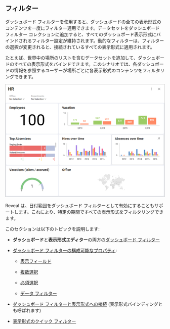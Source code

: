 ## フィルター

ダッシュボード フィルターを使用すると、ダッシュボードの全ての表示形式のコンテンツを一度にフィルター適用できます。データセットをダッシュボード フィルター コレクションに追加すると、すべてのダッシュボード表示形式にバインドされるフィルター設定が維持されます。動的なフィルターは、フィルターの選択が変更されると、接続されているすべての表示形式に適用されます。

たとえば、世界中の場所のリストを含むデータセットを追加して、ダッシュボードのすべての表示形式をバインドできます。このシナリオでは、各ダッシュボードの情報を参照するユーザーが場所ごとに各表示形式のコンテンツをフィルタリングできます。

<img src="images/dashboard-filters-binding.png" alt="Dashboard filter by location added in the Dashboard editor" class="responsive-img"/>

Reveal は、日付範囲をダッシュボード フィルターとして有効にすることもサポートします。これにより、特定の期間ですべての表示形式をフィルタリングできます。

このセクションは以下のトピックを説明します:

  - **ダッシュボード**と**表示形式エディター**の両方の[ダッシュボード フィルター](dashboard-filters.html)

  - [ダッシュボード フィルターの構成可能なプロパティ](dashboard-filters-properties.html):

      - [表示フィールド](dashboard-filters-properties.html#displayed-field)

      - [複数選択](dashboard-filters-properties.html#multiple-selection)

      - [必須選択](dashboard-filters-properties.html#required-selection)

      - [データ フィルター](dashboard-filters-properties.html#data-filters)

  - [ダッシュボード フィルターと表示形式への接続](connecting-dashboard-filters-visualization.html) (表示形式バインディングとも呼ばれます)

  - [表示形式のクイック フィルター](visualization-filters.html)
